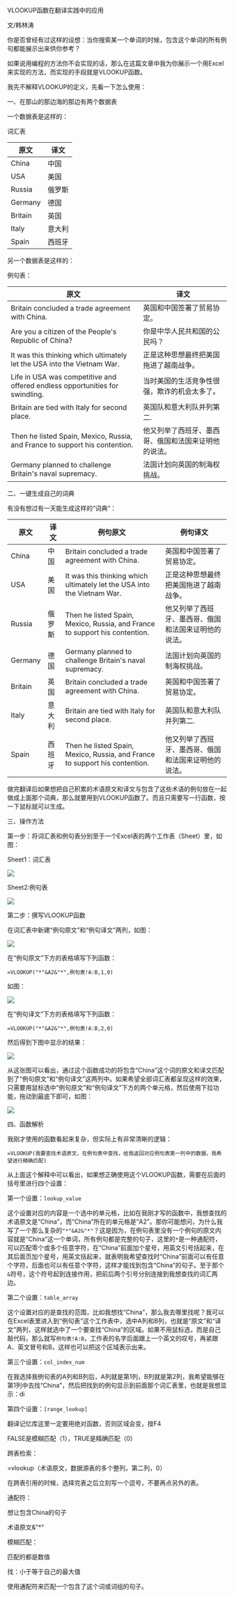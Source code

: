 VLOOKUP函数在翻译实践中的应用

文/韩林涛

你是否曾经有过这样的设想：当你搜索某一个单词的时候，包含这个单词的所有例句都能展示出来供你参考？

如果说用编程的方法你不会实现的话，那么在这篇文章中我为你展示一个用Excel来实现的方法，而实现的手段就是VLOOKUP函数。

我先不解释VLOOKUP的定义，先看一下怎么使用：

一、在那山的那边海的那边有两个数据表

一个数据表是这样的：

词汇表

| 原文 | 译文 |
| -- | -- |
| China | 中国 |
| USA | 美国 |
| Russia | 俄罗斯 |
| Germany | 德国 |
| Britain | 英国 |
| Italy | 意大利 |
| Spain | 西班牙 |

另一个数据表是这样的：

例句表：

| 原文 | 译文 |
| -- | -- |
| Britain concluded a trade agreement with China. | 英国和中国签署了贸易协定。 |
| Are you a citizen of the People's Republic of China? | 你是中华人民共和国的公民吗？ |
| It was this thinking which ultimately let the USA into the Vietnam War. | 正是这种思想最终把美国拖进了越南战争。 |
| Life in USA was competitive and offered endless opportunities for swindling. | 当时美国的生活竞争性很强，欺诈的机会太多了。 |
| Britain are tied with Italy for second place. | 英国队和意大利队并列第二. |
| Then he listed Spain, Mexico, Russia, and France to support his contention. | 他又列举了西班牙、墨西哥、俄国和法国来证明他的说法。 |
| Germany planned to challenge Britain's naval supremacy. | 法国计划向英国的制海权挑战。 |


二、一键生成自己的词典

有没有想过有一天能生成这样的“词典”：

| 原文 | 译文 | 例句原文 | 例句译文 |
| -- | -- | -- | -- |
| China | 中国 | Britain concluded a trade agreement with China. | 英国和中国签署了贸易协定。 |
| USA | 美国 | It was this thinking which ultimately let the USA into the Vietnam War. | 正是这种思想最终把美国拖进了越南战争。 |
| Russia | 俄罗斯 | Then he listed Spain, Mexico, Russia, and France to support his contention. | 他又列举了西班牙、墨西哥、俄国和法国来证明他的说法。 |
| Germany | 德国 | Germany planned to challenge Britain's naval supremacy. | 法国计划向英国的制海权挑战。 |
| Britain | 英国 | Britain concluded a trade agreement with China. | 英国和中国签署了贸易协定。 |
| Italy | 意大利 | Britain are tied with Italy for second place. | 英国队和意大利队并列第二. |
| Spain | 西班牙 | Then he listed Spain, Mexico, Russia, and France to support his contention. | 他又列举了西班牙、墨西哥、俄国和法国来证明他的说法。 |

做完翻译后如果想把自己积累的术语原文和译文与包含了这些术语的例句放在一起做成上面那个词典，那么就要用到VLOOKUP函数了。而且只需要写一行函数，按一下鼠标就可以生成。

三、操作方法

第一步：将词汇表和例句表分别至于一个Excel表的两个工作表（Sheet）里，如图：

Sheet1：词汇表

![](Pics/5-1.png)

Sheet2:例句表

![](Pics/5-2.png)

第二步：撰写VLOOKUP函数

在词汇表中新建“例句原文”和“例句译文”两列，如图：

![](Pics/5-3.png)

在“例句原文”下方的表格填写下列函数：

    =VLOOKUP("*"&A2&"*",例句表!A:B,1,0)
    
如图：

![](Pics/5-4.png)

在“例句译文”下方的表格填写下列函数：

    =VLOOKUP("*"&A2&"*",例句表!A:B,2,0)

然后得到下图中显示的结果：

![](Pics/5-5.png)

从这张图可以看出，通过这个函数成功的将包含“China”这个词的原文和译文匹配到了“例句原文”和“例句译文”这两列中。如果希望全部词汇表都呈现这样的效果，只需要用鼠标选中“例句原文”和“例句译文”下方的两个单元格，然后使用下拉功能，拖动到最底下即可，如图：

![](Pics/5-6.png)

四、函数解析

我刚才使用的函数看起来复杂，但实际上有非常清晰的逻辑：

    =VLOOKUP(我要查找术语原文，在例句表中查找，给我返回对应例句表第一列中的数据，我希望进行精确匹配)

从上面这个解释中可以看出，如果想正确使用这个VLOOKUP函数，需要在后面的括号里进行四个设置：

第一个设置：```lookup_value```

这个设置对应的内容是一个选中的单元格，比如在我刚才写的函数中，我想查找的术语原文是“China”，而“China”所在的单元格是“A2”。那你可能想问，为什么我写了一个那么复杂的```"*"&A2&"*"```？这是因为，在例句表里没有一个例句的原文内容就是“China”这一个单词，所有例句都是完整的句子，这里的```*```是一种通配符，可以匹配零个或多个任意字符，在“China”前面加个星号，用英文引号括起来，在其后面页加个星号，用英文括起来，就表明我希望查找时“China”前面可以有任意个字符，后面也可以有任意个字符，这样才能找到包含“China”的句子。至于那个```&```符号，这个符号起到连接作用，把前后两个引号分别连接到我想查找的词汇两边。

第二个设置：```table_array```

这个设置对应的是查找的范围，比如我想找“China”，那么我去哪里找呢？我可以在Excel表里进入到“例句表”这个工作表中，选中A列和B列，也就是“原文”和“译文”两列，这样就选中了一个要查找“China”的区域。如果不用鼠标选，而是自己敲代码，那么就写```例句表!A:B```，工作表的名字后面跟上一个英文的叹号，再紧跟A、英文冒号和B，这样也可以把这个区域表示出来。

第三个设置：```col_index_num```

在我选择我例句表的A列和B列后，A列就是第1列，B列就是第2列，我希望能够在第1列中去找“China”，然后把找到的例句显示到前面那个词汇表里，也就是我想显示：di

第四个设置：```[range_lookup]```

翻译记忆库这里一定要用绝对函数，否则区域会变，按F4

FALSE是模糊匹配（1），TRUE是精确匹配（0）

跨表检索：

=vlookup（术语原文，数据源表的多个整列，第二列，0）

在跨表引用的时候，选择完表之后立刻写一个逗号，不要再点另外的表。

通配符：

想让包含China的句子

术语原文&"*"

模糊匹配：

匹配的都是数值

找：小于等于自己的最大值

使用通配符来匹配一个包含了这个词或词组的句子。
 




